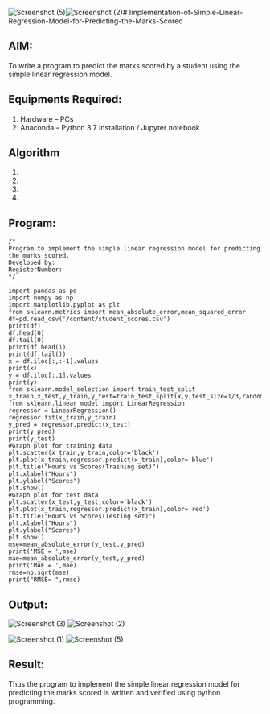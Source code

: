 ![Screenshot (5)](https://github.com/Ashokanan/Implementation-of-Simple-Linear-Regression-Model-for-Predicting-the-Marks-Scored/assets/160997973/2821d3b2-b11f-461a-b407-7f40c5702f2d)![Screenshot (2)](https://github.com/Ashokanan/Implementation-of-Simple-Linear-Regression-Model-for-Predicting-the-Marks-Scored/assets/160997973/4cb50884-b851-4cba-be50-9fcb096543f4)# Implementation-of-Simple-Linear-Regression-Model-for-Predicting-the-Marks-Scored

## AIM:
To write a program to predict the marks scored by a student using the simple linear regression model.

## Equipments Required:
1. Hardware – PCs
2. Anaconda – Python 3.7 Installation / Jupyter notebook

## Algorithm
1. 
2. 
3. 
4. 

## Program:
```
/*
Program to implement the simple linear regression model for predicting the marks scored.
Developed by: 
RegisterNumber:  
*/

import pandas as pd
import numpy as np
import matplotlib.pyplot as plt
from sklearn.metrics import mean_absolute_error,mean_squared_error
df=pd.read_csv('/content/student_scores.csv')
print(df)
df.head(0)
df.tail(0)
print(df.head())
print(df.tail())
x = df.iloc[:,:-1].values
print(x)
y = df.iloc[:,1].values
print(y)
from sklearn.model_selection import train_test_split
x_train,x_test,y_train,y_test=train_test_split(x,y,test_size=1/3,random_state=0)
from sklearn.linear_model import LinearRegression
regressor = LinearRegression()
regressor.fit(x_train,y_train)
y_pred = regressor.predict(x_test)
print(y_pred)
print(y_test)
#Graph plot for training data
plt.scatter(x_train,y_train,color='black')
plt.plot(x_train,regressor.predict(x_train),color='blue')
plt.title("Hours vs Scores(Training set)")
plt.xlabel("Hours")
plt.ylabel("Scores")
plt.show()
#Graph plot for test data
plt.scatter(x_test,y_test,color='black')
plt.plot(x_train,regressor.predict(x_train),color='red')
plt.title("Hours vs Scores(Testing set)")
plt.xlabel("Hours")
plt.ylabel("Scores")
plt.show()
mse=mean_absolute_error(y_test,y_pred)
print('MSE = ',mse)
mae=mean_absolute_error(y_test,y_pred)
print('MAE = ',mae)
rmse=np.sqrt(mse)
print("RMSE= ",rmse)

```

## Output:
![Screenshot (3)](https://github.com/Ashokanan/Implementation-of-Simple-Linear-Regression-Model-for-Predicting-the-Marks-Scored/assets/160997973/5c5d7882-8120-49e5-b6ca-0d48f727b19d)
![Screenshot (2)](https://github.com/Ashokanan/Implementation-of-Simple-Linear-Regression-Model-for-Predicting-the-Marks-Scored/assets/160997973/3521650c-b8de-42f9-9f1b-71acb03272d9)

![Screenshot (1)](https://github.com/Ashokanan/Implementation-of-Simple-Linear-Regression-Model-for-Predicting-the-Marks-Scored/assets/160997973/b4fb0855-0638-44fb-873c-bacd26571358)
![Screenshot (5)](https://github.com/Ashokanan/Implementation-of-Simple-Linear-Regression-Model-for-Predicting-the-Marks-Scored/assets/160997973/e419a507-41bd-4063-90e2-b8305650f6c7)


## Result:
Thus the program to implement the simple linear regression model for predicting the marks scored is written and verified using python programming.
